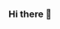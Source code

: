 ### Hi there 👋

<!--
**99DGO/99DGO** is a ✨ _special_ ✨ repository because its `README.md` (this file) appears on your GitHub profile.

Here are some ideas to get you started:

:)

-->
